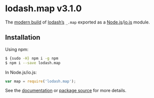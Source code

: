 # lodash.map v3.1.0

The [modern build](https://github.com/lodash/lodash/wiki/Build-Differences) of [lodash’s](https://lodash.com/) `_.map` exported as a [Node.js](http://nodejs.org/)/[io.js](https://iojs.org/) module.

## Installation

Using npm:

```bash
$ {sudo -H} npm i -g npm
$ npm i --save lodash.map
```

In Node.js/io.js:

```js
var map = require('lodash.map');
```

See the [documentation](https://lodash.com/docs#map) or [package source](https://github.com/lodash/lodash/blob/3.1.0-npm-packages/lodash.map) for more details.
